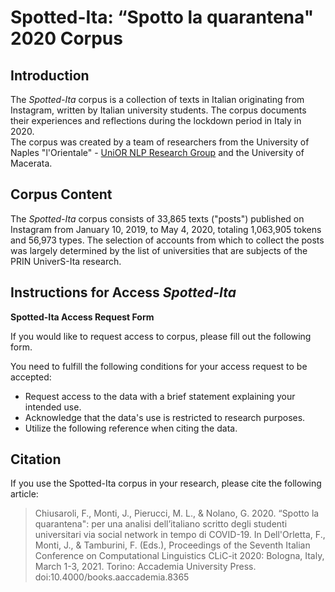 # Spotted-Ita: “Spotto la quarantena" 2020 Corpus

## Introduction

The *Spotted-Ita* corpus is a collection of texts in Italian originating from Instagram, written by Italian university students. The corpus documents their experiences and reflections during the lockdown period in Italy in 2020.  
The corpus was created by a team of researchers from the University of Naples "l'Orientale" - [UniOR NLP Research Group](https://sites.google.com/view/unior-nlp-research-group/home) and the University of Macerata.


## Corpus Content

The *Spotted-Ita* corpus consists of 33,865 texts ("posts") published on Instagram from January 10, 2019, to May 4, 2020, totaling 1,063,905 tokens and 56,973 types. 
The selection of accounts from which to collect the posts was largely determined by the list of universities that are subjects of the PRIN UniverS-Ita research.


## Instructions for Access *Spotted-Ita*

**Spotted-Ita Access Request Form**

If you would like to request access to corpus, please fill out the following form.


You need to fulfill the following conditions for your access request to be accepted:

- Request access to the data with a brief statement explaining your intended use.
- Acknowledge that the data's use is restricted to research purposes.
- Utilize the following reference when citing the data.


## Citation

If you use the Spotted-Ita corpus in your research, please cite the following article:

> Chiusaroli, F., Monti, J., Pierucci, M. L., & Nolano, G. 2020. “Spotto la quarantena": per una analisi dell’italiano scritto degli studenti universitari via social network in tempo di COVID-19. In Dell'Orletta, F., Monti, J., & Tamburini, F. (Eds.), Proceedings of the Seventh Italian Conference on Computational Linguistics CLiC-it 2020: Bologna, Italy, March 1-3, 2021. Torino: Accademia University Press. doi:10.4000/books.aaccademia.8365

